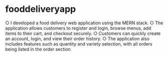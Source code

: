 # fooddeliveryapp
○ I developed a food delivery web application using the MERN stack.
○ The application allows customers to register and login, browse menus, add items to their cart, and checkout securely.
○ Customers can quickly create an account, login, and view their order history.
○ The application also includes features such as quantity and variety selection, with all orders being listed in the order section
